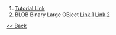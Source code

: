 1. [Tutorial Link](https://www.pyimagesearch.com/2018/02/26/face-detection-with-opencv-and-deep-learning)
2. BLOB Binary Large OBject
[Link 1](https://answers.opencv.org/question/50025/what-exactly-is-a-blob-in-opencv/)
[Link 2](https://www.pyimagesearch.com/2017/11/06/deep-learning-opencvs-blobfromimage-works/)


[ << Back](../tutorials.md)